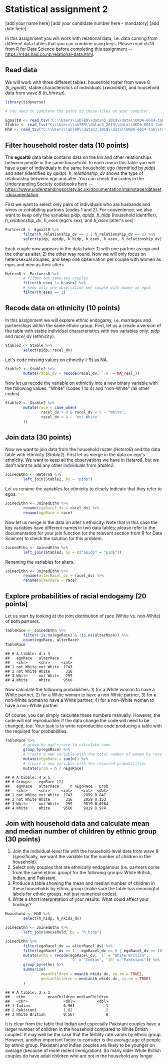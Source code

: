 Statistical assignment 2
================
\[add your name here\] \[add your candidate number here - mandatory\]
\[add date here\]

In this assignment you will work with relational data, i.e. data coming from different data tables that you can combine using keys. Please read ch.13 from R for Data Science before completing this assignment -- <https://r4ds.had.co.nz/relational-data.html>.

Read data
---------

We will work with three different tables: household roster from wave 8 (*h\_egoalt*), stable characteristics of individuals (*xwavedat*), and household data from wave 8 (*h\_hhresp*).

``` r
library(tidyverse)

# You need to complete the paths to these files on your computer.

Egoalt8 <- read_tsv("C:\\Users\\ab789\\datan3_2019\\data\\UKDA-6614-tab\\tab\\ukhls_w8\\h_egoalt.tab")
Stable <- read_tsv("C:\\Users\\ab789\\datan3_2019\\data\\UKDA-6614-tab\\tab\\ukhls_wx\\xwavedat.tab")
Hh8 <- read_tsv("C:\\Users\\ab789\\datan3_2019\\data\\UKDA-6614-tab\\tab\\ukhls_w8\\h_hhresp.tab")
```

Filter household roster data (10 points)
----------------------------------------

The **egoalt8** data table contains data on the kin and other relationships between people in the same household. In each row in this table you will have a pair of individuals in the same household: ego (identified by *pidp*) and alter (identified by *apidp*). *h\_relationship\_dv* shows the type of relationship between ego and alter. You can check the codes in the Understanding Society codebooks here -- <https://www.understandingsociety.ac.uk/documentation/mainstage/dataset-documentation>.

First we want to select only pairs of individuals who are husbands and wives or cohabiting partners (codes 1 and 2). For convenience, we also want to keep only the variables *pidp*, *apidp*, *h\_hidp* (household identifier), *h\_relationship\_dv*, *h\_esex* (ego's sex), and *h\_asex* (alter's sex).

``` r
Partners8 <- Egoalt8 %>%
        filter(h_relationship_dv == 1 | h_relationship_dv == 2) %>%
        select(pidp, apidp, h_hidp, h_esex, h_asex, h_relationship_dv)
```

Each couple now appears in the data twice: 1) with one partner as ego and the other as alter, 2) the other way round. Now we will only focus on heterosexual couples, and keep one observation per couple with women as egos and men as their alters.

``` r
Hetero8 <- Partners8 %>%
        # filter out same-sex couples
        filter(h_esex != h_asex) %>%
        # keep only one observation per couple with women as egos
        filter(h_esex == 2)
```

Recode data on ethnicity (10 points)
------------------------------------

In this assignment we will explore ethnic endogamy, i.e. marriages and partnerships within the same ethnic group. First, let us a create a version of the table with stable individual characteristics with two variables only: *pidp* and *racel\_dv* (ethnicity).

``` r
Stable2 <- Stable %>%
        select(pidp, racel_dv)
```

Let's code missing values on ethnicity (-9) as NA.

``` r
Stable2 <- Stable2 %>%
        mutate(racel_dv = recode(racel_dv, `-9` = NA_real_))
```

Now let us recode the variable on ethnicity into a new binary variable with the following values: "White" (codes 1 to 4) and "non-White" (all other codes).

``` r
Stable2 <- Stable2 %>%
        mutate(race = case_when(
                racel_dv > 0 & racel_dv < 5 ~ "White",
                racel_dv > 4 ~ "not White"
        ))
```

Join data (30 points)
---------------------

Now we want to join data from the household roster (*Hetero8*) and the data table with ethnicity (*Stable2*). First let us merge in the data on ego's ethnicity. We want to keep all the observations we have in *Hetero8*, but we don't want to add any other individuals from *Stable2*.

``` r
JoinedEthn <- Hetero8 %>%
        left_join(Stable2, by = "pidp")
```

Let us rename the variables for ethnicity to clearly indicate that they refer to egos.

``` r
JoinedEthn <- JoinedEthn %>%
        rename(egoRacel_dv = racel_dv) %>%
        rename(egoRace = race)
```

Now let us merge in the data on alter's ethnicity. Note that in this case the key variables have different names in two data tables; please refer to the documentation for your join function (or the relevant section from R for Data Science) to check the solution for this problem.

``` r
JoinedEthn <- JoinedEthn %>%
        left_join(Stable2, by = c("apidp" = "pidp"))
```

Renaming the variables for alters.

``` r
JoinedEthn <- JoinedEthn %>%
        rename(alterRacel_dv = racel_dv) %>%
        rename(alterRace = race)
```

Explore probabilities of racial endogamy (20 points)
----------------------------------------------------

Let us start by looking at the joint distribution of race (White vs. non-White) of both partners.

``` r
TableRace <- JoinedEthn %>%
        filter(!is.na(egoRace) & !is.na(alterRace)) %>%
        count(egoRace, alterRace)
TableRace
```

    ## # A tibble: 4 x 3
    ##   egoRace   alterRace     n
    ##   <chr>     <chr>     <int>
    ## 1 not White not White  1743
    ## 2 not White White       316
    ## 3 White     not White   259
    ## 4 White     White      9560

Now calculate the following probabilities: 1) for a White woman to have a White partner, 2) for a White woman to have a non-White partner, 3) for a non-White woman to have a White partner, 4) for a non-White woman to have a non-White partner.

Of course, you can simply calculate these numbers manually. However, the code will not reproducible: if the data change the code will need to be changed, too. Your task is to write reproducible code producing a table with the required four probabilities.

``` r
TableRace %>%
        # group by ego's race to calculate sums
        group_by(egoRace) %>%
        # create a new variable with the total number of women by race
        mutate(nEgoRace = sum(n)) %>%
        # create a new variable with the required probabilities 
        mutate(prob = n / nEgoRace)
```

    ## # A tibble: 4 x 5
    ## # Groups:   egoRace [2]
    ##   egoRace   alterRace     n nEgoRace   prob
    ##   <chr>     <chr>     <int>    <int>  <dbl>
    ## 1 not White not White  1743     2059 0.847 
    ## 2 not White White       316     2059 0.153 
    ## 3 White     not White   259     9819 0.0264
    ## 4 White     White      9560     9819 0.974

Join with household data and calculate mean and median number of children by ethnic group (30 points)
-----------------------------------------------------------------------------------------------------

1.  Join the individual-level file with the household-level data from wave 8 (specifically, we want the variable for the number of children in the household).
2.  Select only couples that are ethnically endogamous (i.e. partners come from the same ethnic group) for the following groups: White British, Indian, and Pakistani.
3.  Produce a table showing the mean and median number of children in these households by ethnic group (make sure the table has meaningful labels for ethnic groups, not just numerical codes).
4.  Write a short interpretation of your results. What could affect your findings?

``` r
Household <- Hh8 %>%
        select(h_hidp, h_nkids_dv)

JoinedEthn <- JoinedEthn %>%
        left_join(Household, by = "h_hidp")

JoinedEthn %>%
        filter(egoRacel_dv == alterRacel_dv) %>%
        filter(egoRacel_dv == 1 | egoRacel_dv == 9 | egoRacel_dv == 10) %>%
        mutate(ethn = recode(egoRacel_dv, `1` = "White British",
                             `9` = "Indian", `10` = "Pakistani")) %>%
        group_by(ethn) %>%
        summarise(
                meanChildren = mean(h_nkids_dv, na.rm = TRUE),
                medianChildren = median(h_nkids_dv, na.rm = TRUE)
        )
```

    ## # A tibble: 3 x 3
    ##   ethn          meanChildren medianChildren
    ##   <chr>                <dbl>          <dbl>
    ## 1 Indian               0.961              1
    ## 2 Pakistani            1.82               2
    ## 3 White British        0.567              0

It is clear from the table that Indian and especially Pakistani couples have a larger number of children in the household compared to White British couples. It may well be the case that the fertility rate varies by ethnic group. However, another important factor to consider is the average age of people by ethnic group. Pakistani and Indian couples are likely to be younger on average (because of more recent immigration). So many older White British couples do have adult children who are not in the household any longer.
